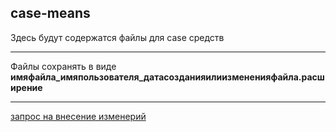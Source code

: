 <h2> 
  <strong>
  case-means
  </strong>
</h2>
Здесь будут содержатся файлы для case средств <hr/>
Файлы сохранять в виде <strong> имяфайла_имяпользователя_датасозданияилиизмененияфайла.расширение</strong><hr/>
<a href="https://docs.github.com/ru/pull-requests/collaborating-with-pull-requests/proposing-changes-to-your-work-with-pull-requests/creating-a-pull-request">запрос на внесение изменерий</a>

